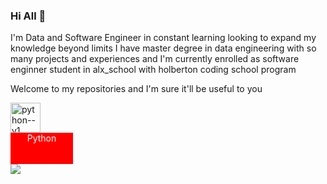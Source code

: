### Hi All 👋




I'm Data and Software Engineer in constant learning looking to expand my knowledge beyond limits I have master degree in data engineering with so many projects and experiences and  I'm currently enrolled as software enginner student in alx_school with holberton coding school program

Welcome to my repositories and I'm sure it'll be useful to you


<img width="48" height="48" src="https://img.icons8.com/color/48/python--v1.png" alt="python--v1"/>

<div style="background-color: #FF0000; width: 100px; height: 50px; text-align: center;">
  <span style="color: #FFFFFF;">Python</span>
</div>

<img src="python-logo.svg" style="float: left; margin-right: 10px;">

